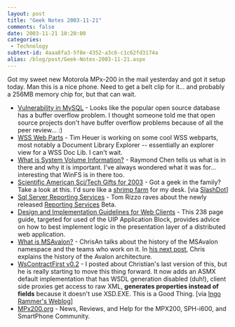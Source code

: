 ```yaml
---
layout: post
title: "Geek Notes 2003-11-21"
comments: false
date: 2003-11-21 10:20:00
categories:
 - Technology
subtext-id: 4aaa8fa3-5f8e-4352-a3c6-c1c62fd3174a
alias: /blog/post/Geek-Notes-2003-11-21.aspx
---
```



Got my sweet new Motorola MPx-200 in the mail yesterday and got it setup today. Man this is a nice phone. Need to get a belt clip for it... and probably a 256MB memory chip for, but that can wait. 

  * [Vulnerability in MySQL](http://www.securityfocus.com/bid/8590) - Looks like the popular open source database has a buffer overflow problem. I thought someone told me that open source projects don't have buffer overflow problems because of all the peer review... :) 
  * [WSS Web Parts](http://timheuer.com/blog/posts/274.aspx) - Tim Heuer is working on some cool WSS webparts, most notably a Document Library Explorer -- essentially an explorer view for a WSS Doc Lib. I can't wait. 
  * [What is System Volume Information?](http://blogs.gotdotnet.com/raymondc/permalink.aspx/de6142ea-5c7d-492a-8f50-75efec0d5185) - Raymond Chen tells us what is in there and why it is important. I've always wondered what it was for... interesting that WinFS is in there too. 
  * [Scientific American Sci/Tech Gifts for 2003](http://www.sciam.com/article.cfm?articleID=00050EA1-C9E3-1FB2-89E383414B7F0000&pageNumber=1) - Got a geek in the family? Take a look at this. I'd sure like a [shrimp farm](http://www.brookstone.com/shop/product.asp?product_code=355735) for my desk. [via [SlashDot](http://slashdot.org/article.pl?sid=03/11/20/148246)] 
  * [Sql Server Reporting Services](http://sqljunkies.com/WebLog/Tom%20Rizzo/posts/481.aspx) - Tom Rizzo raves about the newly released [Reporting Services](http://www.microsoft.com/sql/reporting/) Beta. 
  * [Design and Implementation Guidelines for Web Clients](http://www.microsoft.com/downloads/details.aspx?familyid=bb0b680e-6cc9-49b8-a872-8b6dd8d9b8e6) - This 238 page guide, targeted for used of the UIP Application Block, provides advice on how to best implement logic in the presentation layer of a distributed web application. 
  * [What is MSAvalon?](http://www.simplegeek.com/permalink.aspx/4f2774d8-58f7-4790-b2e3-84d8415070c5) - ChrisAn talks about the history of the MSAvalon namespace and the teams who work on it. In [his next post](http://www.simplegeek.com/permalink.aspx/2e58f16e-d569-4660-b010-f557272580ee), Chris explains the history of the Avalon architecture. 
  * [WsContractFirst v0.2](http://weblogs.asp.net/cweyer/posts/39070.aspx) - I posted about Christian's last version of this, but he is really starting to move this thing forward. It now adds an ASMX default implementation that has WSDL generation disabled (duh!), client side proxies get access to raw XML, **generates properties instead of fields** because it doesn't use XSD.EXE. This is a Good Thing. [via [Ingo Rammer's Weblog](http://www.ingorammer.com/weblog/archives/001352.html)] 
  * [MPx200.org](http://www.mpx200.org/) - News, Reviews, and Help for the MPX200, SPH-i600, and SmartPhone Community.
